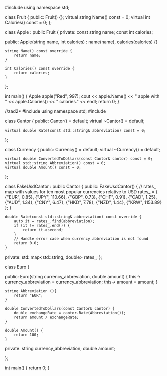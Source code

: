 #include <iostream>
using namespace std;

class Fruit {
public:
	Fruit() {};
	virtual string Name() const = 0;
	virtual int Calories() const = 0;
};

class Apple : public Fruit {
private:
	const string name;
	const int calories;

public:
	Apple(string name, int calories) : name(name), calories(calories) {}

	string Name() const override {
		return name;
	}

	int Calories() const override {
		return calories;
	}
};

int main() {
	Apple apple("Red", 997);
	cout <<  apple.Name() << " apple with " << apple.Calories() << " calories." << endl;
	return 0;
}


//zad2*
#include <iostream>
using namespace std;
#include <map>

class Cantor {
public:
	Cantor() = default;
	virtual ~Cantor() = default;

	virtual double Rate(const std::string& abbreviation) const = 0;
};

class Currency {
public:
	Currency() = default;
	virtual ~Currency() = default;

	virtual double ConvertedToDollars(const Cantor& cantor) const = 0;
	virtual std::string Abbreviation() const = 0;
	virtual double Amount() const = 0;
};

class FakeUsdCantor : public Cantor {
public:
	FakeUsdCantor() {
		// rates_ map with values for ten most popular currencies relative to USD
		rates_ = {
		  {"EUR", 0.85},
		  {"JPY", 110.66},
		  {"GBP", 0.73},
		  {"CHF", 0.91},
		  {"CAD", 1.25},
		  {"AUD", 1.34},
		  {"CNY", 6.47},
		  {"HKD", 7.78},
		  {"NZD", 1.44},
		  {"KRW", 1153.89}
		};
	}

	double Rate(const std::string& abbreviation) const override {
		auto it = rates_.find(abbreviation);
		if (it != rates_.end()) {
			return it->second;
		}
		// Handle error case when currency abbreviation is not found
		return 0.0;
	}

private:
	std::map<std::string, double> rates_;
};

class Euro {

public:
	Euro(string currency_abbreviation, double amount) {
		this-> currency_abbreviation = currency_abbreviation;
		this-> amount = amount;
	}

	string Abbreviation (){
		return "EUR";
	}

	double ConvertedToDollars(const Cantor& cantor) {
		double exchangeRate = cantor.Rate(Abbreviation());
		return amount / exchangeRate;
	}

	double Amount() {
		return 100;
	}

private:
	string currency_abbreviation;
	double amount;

};

int main() {
	return 0;
}

